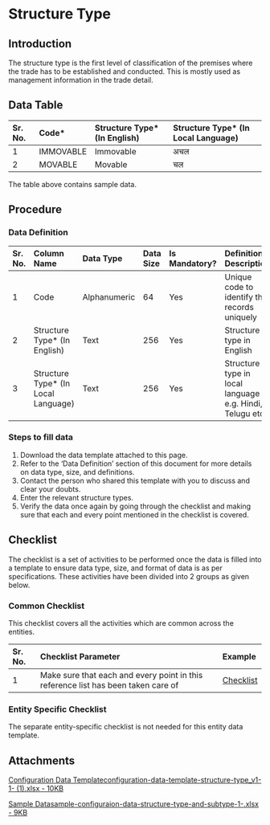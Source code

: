 # Structure Type

## Introduction <a id="introduction"></a>

The structure type is the first level of classification of the premises where the trade has to be established and conducted. This is mostly used as management information in the trade detail.

## Data Table <a id="data-table"></a>

| Sr. No. | Code\* | Structure Type\* \(In English\) | Structure Type\* \(In Local Language\) |
| :--- | :--- | :--- | :--- |
| 1 | IMMOVABLE | Immovable | अचल |
| 2 | MOVABLE | Movable | चल |

The table above contains sample data.

## Procedure <a id="procedure"></a>

### Data Definition <a id="data-definition"></a>

| Sr. No. | Column Name | Data Type | Data Size | Is Mandatory? | Definition/ Description |
| :--- | :--- | :--- | :--- | :--- | :--- |
| 1 | Code | Alphanumeric | 64 | Yes | Unique code to identify the records uniquely |
| 2 | Structure Type\* \(In English\) | Text | 256 | Yes | Structure type in English |
| 3 | Structure Type\* \(In Local Language\) | Text | 256 | Yes | Structure type in local language e.g. Hindi, Telugu etc. |

### Steps to fill data <a id="steps-to-fill-data"></a>

1. Download the data template attached to this page.
2. Refer to the ‘Data Definition’ section of this document for more details on data type, size, and definitions.
3. Contact the person who shared this template with you to discuss and clear your doubts.
4. Enter the relevant structure types.
5. Verify the data once again by going through the checklist and making sure that each and every point mentioned in the checklist is covered.

## Checklist <a id="checklist"></a>

The checklist is a set of activities to be performed once the data is filled into a template to ensure data type, size, and format of data is as per specifications. These activities have been divided into 2 groups as given below.

### Common Checklist <a id="common-checklist"></a>

This checklist covers all the activities which are common across the entities.

| Sr. No. | Checklist Parameter | Example |
| :--- | :--- | :--- |
| 1 | Make sure that each and every point in this reference list has been taken care of | ​[Checklist](https://docs.digit.org/configure-digit/configuring-master-data-templates/module-setup/common-config/checklist)​ |

### Entity Specific Checklist <a id="entity-specific-checklist"></a>

The separate entity-specific checklist is not needed for this entity data template.

## Attachments <a id="attachments"></a>

[Configuration Data Templateconfiguration-data-template-structure-type\_v1-1- \(1\).xlsx - 10KB](https://firebasestorage.googleapis.com/v0/b/gitbook-28427.appspot.com/o/assets%2F-MERG_iQW5oN4ukgXP8K%2Fsync%2Fe39d14623d0882c27ff15370b107fc16f1943134.xlsx?generation=1602050610105129&alt=media)

[Sample Datasample-configuraion-data-structure-type-and-subtype-1-.xlsx - 9KB](https://firebasestorage.googleapis.com/v0/b/gitbook-28427.appspot.com/o/assets%2F-MERG_iQW5oN4ukgXP8K%2Fsync%2F478873bdc35f083420d570fd5618be561e495cb8.xlsx?generation=1602050605458562&alt=media)

